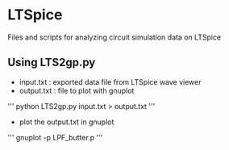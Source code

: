 # LTSpice
Files and scripts for analyzing circuit simulation data on LTSpice

## Using LTS2gp.py

- input.txt : exported data file from LTSpice wave viewer
- output.txt : file to plot with gnuplot

'''
python LTS2gp.py input.txt > output.txt
'''

- plot the output.txt in gnuplot

'''
gnuplot -p LPF_butter.p
'''
